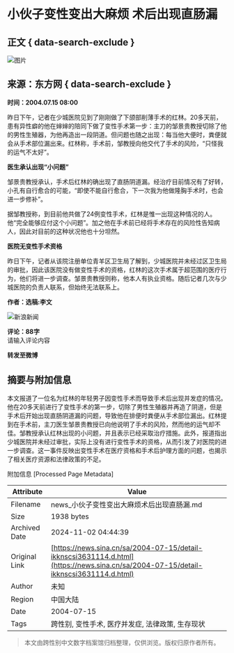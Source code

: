 # 小伙子变性变出大麻烦 术后出现直肠漏

## 正文 { data-search-exclude }


![图片](https://n.sinaimg.cn/sinacn10215/360/w180h180/20200106/a4a4-imrkkfy3206293.jpg)

## 来源：东方网 { data-search-exclude }

**时间：2004.07.15 08:00**

昨日下午，记者在少城医院见到了刚刚做了下颌部削薄手术的红林。20多天前，患有异性癖的他在婶婶的陪同下做了变性手术第一步：主刀的邹景贵教授切除了他的男性生殖器，为他再造出一段阴道。但问题也随之出现：每当他大便时，粪便就会从手术部位漏出来。红林称，手术前，邹教授向他交代了手术的风险，“只怪我的运气不太好”。

**医生承认出现“小问题”**

邹景贵教授承认，手术后红林的确出现了直肠阴道漏。经治疗目前情况有了好转，小孔有自行愈合的可能，“即使不能自行愈合，下一次我为他做隆胸手术时，也会进一步修补”。

据邹教授称，到目前他共做了24例变性手术，红林是惟一出现这种情况的人。他“完全能够应付这个小问题”。加之他在手术前已经将手术存在的风险性告知病人，因此对目前的这种状况他也十分坦然。

**医院无变性手术资格**

昨日下午，记者从该院注册单位青羊区卫生局了解到，少城医院并未经过区卫生局的审批，因此该医院没有做变性手术的资格，红林的这次手术属于超范围的医疗行为，他们将进一步调查。邹景贵教授则称，他本人有执业资格。随后记者几次与少城医院的负责人联系，但始终无法联系上。

**作者：选稿:李文**

![新浪新闻](https://n.sinaimg.cn/default/80905340/20200331/sinalogo.png)

**评论：88字**  
请输入评论内容

**转发至微博**  
![](data:image/png;base64,iVBORw0KGgoAAAANSUhEUgAAAAMAAAACAQMAAACnuvRZAAAAA1BMVEUAAACnej3aAAAAAXRSTlMAQObYZgAAAApJREFUCNdjAAIAAAQAASDSLW8AAAAASUVORK5CYII=)

## 摘要与附加信息

<!-- tcd_abstract -->
本文报道了一位名为红林的年轻男子因变性手术而导致手术后出现并发症的情况。他在20多天前进行了变性手术的第一步，切除了男性生殖器并再造了阴道，但是手术后开始出现直肠阴道漏的问题，导致他在排便时粪便从手术部位漏出。红林提到在手术前，主刀医生邹景贵教授已向他说明了手术的风险，然而他的运气却不佳。邹教授承认红林出现的小问题，并且表示已经采取治疗措施。此外，报道指出少城医院并未经过审批，实际上没有进行变性手术的资格，从而引发了对医院的进一步调查。这一事件反映出变性手术在医疗资格和手术后护理方面的问题，也揭示了相关医疗资源和法律政策的不足。
<!-- tcd_abstract_end -->

附加信息 [Processed Page Metadata]

| Attribute       | Value                                  |
|-----------------|----------------------------------------|
| Filename        | news_小伙子变性变出大麻烦术后出现直肠漏.md                             |
| Size            | 1938 bytes                           |
| Archived Date   | 2024-11-02 04:44:39                             |
| Original Link   | [https://news.sina.cn/sa/2004-07-15/detail-ikknscsi3631114.d.html](https://news.sina.cn/sa/2004-07-15/detail-ikknscsi3631114.d.html)                       |
| Author          | 未知                               |
| Region          | 中国大陆                               |
| Date            | 2004-07-15                                 |
| Tags            | 跨性别, 变性手术, 医疗并发症, 法律政策, 生存现状                                 |
>
> 本文由跨性别中文数字档案馆归档整理，仅供浏览。版权归原作者所有。
>
